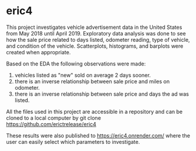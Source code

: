 # eric4
This project investigates vehicle advertisement data in the United States from May 2018 until April 2019.  Exploratory data analysis was done to see how the sale price related to days listed, odometer reading, type of vehicle, and condition of the vehicle.  Scatterplots, histograms, and barplots were created when appropriate.  

Based on the EDA the following observations were made:
1. vehicles listed as "new" sold on average 2 days sooner.
2. there is an inverse relationship between sale price and miles on odometer.
3. there is an inverse relationship between sale price and days the ad was listed.

All the files used in this project are accessible in a repository and can be cloned to a local computer by git clone https://github.com/erictrelease/eric4

These results were also published to https://eric4.onrender.com/ where the user can easily select which parameters to investigate.






